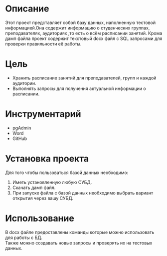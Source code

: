 # Описание

Этот проект представляет собой базу данных, наполненную тестовой информацией.Она содержит информацию о студенческих группах, преподавателях, аудиториях ,то есть о всём расписании занятий.
Крома дамп файла проект содержит текстовый docx файл с SQL запросами для проверки правильности её работы.

# Цель

- Хранить расписание занятий для преподавателей, групп и каждой аудитории.
- Выполнять запросы для получения актуальной информации о расписании.

# Инструментарий

- pgAdmin
- Word
- GitHub

# Установка проекта

Для того чтобы пользоваться базой данных необходимо:

1. Иметь установленную любую СУБД.
2. Скачать дамп файл.
3. При запуске файла с базой данных необходимо выбрать вариант открытия через вашу СУБД.

# Использование

В docx файле предоставлены команды которые можно использовать для работы с БД.  
Также можно создавать новые запросы и проверять их на тестовых данных.
